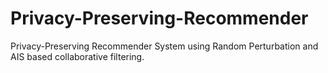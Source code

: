 # Privacy-Preserving-Recommender
Privacy-Preserving Recommender System using Random Perturbation and AIS based collaborative filtering.
